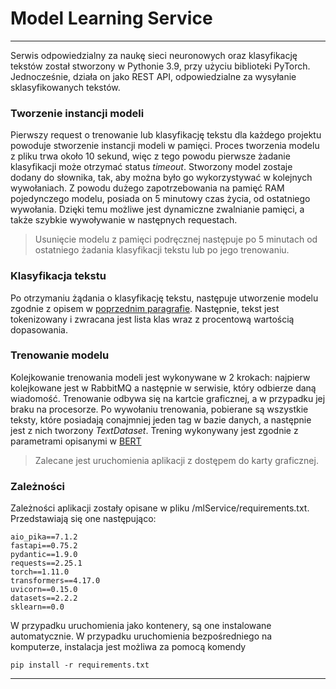 # Model Learning Service

---

Serwis odpowiedzialny za naukę sieci neuronowych oraz klasyfikację tekstów został stworzony w Pythonie 3.9, przy użyciu biblioteki PyTorch. Jednocześnie, działa on jako REST API, odpowiedzialne za wysyłanie sklasyfikowanych tekstów. 

### Tworzenie instancji modeli

Pierwszy request o trenowanie lub klasyfikację tekstu dla każdego projektu powoduje stworzenie instancji modeli w pamięci. Proces tworzenia modelu z pliku trwa około 10 sekund, więc z tego powodu pierwsze żadanie klasyfikacji może otrzymać status *timeout*. Stworzony model zostaje dodany do słownika, tak, aby można było go wykorzystywać w kolejnych wywołaniach. Z powodu dużego zapotrzebowania na pamięć RAM pojedynczego modelu, posiada on 5 minutowy czas życia, od ostatniego wywołania. Dzięki temu możliwe jest dynamiczne zwalnianie pamięci, a także szybkie wywoływanie w następnych requestach. 

> Usunięcie modelu z pamięci podręcznej następuje po 5 minutach od ostatniego żadania klasyfikacji tekstu lub po jego trenowaniu.

### Klasyfikacja tekstu

Po otrzymaniu żądania o klasyfikację tekstu, następuje utworzenie modelu zgodnie z opisem w [poprzednim paragrafie](#tworzenie-instancji-modeli). Następnie, tekst jest tokenizowany i zwracana jest lista klas wraz z procentową wartością dopasowania. 

### Trenowanie modelu

Kolejkowanie trenowania modeli jest wykonywane w 2 krokach: najpierw kolejkowane jest w RabbitMQ a następnie w serwisie, który odbierze daną wiadomość. Trenowanie odbywa się na kartcie graficznej, a w przypadku jej braku na procesorze. Po wywołaniu trenowania, pobierane są wszystkie teksty, które posiadają conajmniej jeden tag w bazie danych, a następnie jest z nich tworzony *TextDataset*. Trening wykonywany jest zgodnie z parametrami opisanymi w [BERT](bert.md/#parametry) 
> Zalecane jest uruchomienia aplikacji z dostępem do karty graficznej.

### Zależności

Zależności aplikacji zostały opisane w pliku /mlService/requirements.txt. Przedstawiają się one następująco:

```
aio_pika==7.1.2
fastapi==0.75.2
pydantic==1.9.0
requests==2.25.1
torch==1.11.0
transformers==4.17.0
uvicorn==0.15.0
datasets==2.2.2
sklearn==0.0
```
W przypadku uruchomienia jako kontenery, są one instalowane automatycznie. W przypadku uruchomienia bezpośredniego na komputerze, instalacja jest możliwa za pomocą komendy
```
pip install -r requirements.txt
```
---
